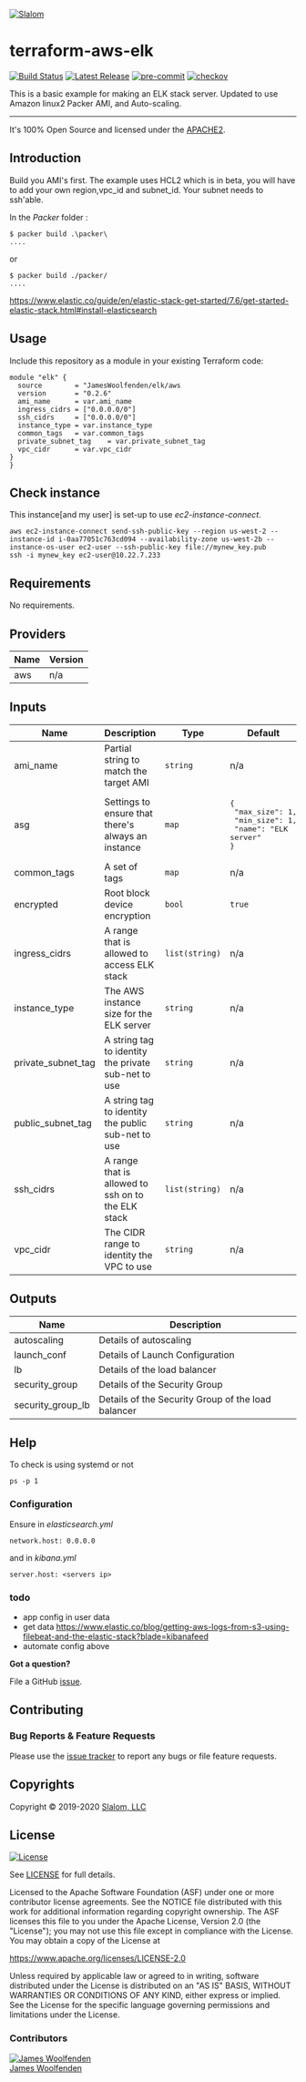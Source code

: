 [![Slalom][logo]](https://slalom.com)

# terraform-aws-elk

[![Build Status](https://github.com/JamesWoolfenden/terraform-aws-elk/workflows/Verify%20and%20Bump/badge.svg?branch=master)](https://github.com/JamesWoolfenden/terraform-aws-elk)
[![Latest Release](https://img.shields.io/github/release/JamesWoolfenden/terraform-aws-elk.svg)](https://github.com/JamesWoolfenden/terraform-aws-elk/releases/latest)
[![pre-commit](https://img.shields.io/badge/pre--commit-enabled-brightgreen?logo=pre-commit&logoColor=white)](https://github.com/pre-commit/pre-commit)
[![checkov](https://img.shields.io/badge/checkov-verified-brightgreen)](https://www.checkov.io/)

This is a basic example for making an ELK stack server.
Updated to use Amazon linux2 Packer AMI, and Auto-scaling.

---

It's 100% Open Source and licensed under the [APACHE2](LICENSE).

## Introduction

Build you AMI's first. The example uses HCL2 which is in beta, you will have to add your own region,vpc_id and subnet_id. Your subnet needs to ssh'able.

In the *Packer* folder :

```cli
$ packer build .\packer\
....
```

or

```cli
$ packer build ./packer/
....
```

<https://www.elastic.co/guide/en/elastic-stack-get-started/7.6/get-started-elastic-stack.html#install-elasticsearch>

## Usage

Include this repository as a module in your existing Terraform code:

```hcl
module "elk" {
  source        = "JamesWoolfenden/elk/aws
  version       = "0.2.6"
  ami_name      = var.ami_name
  ingress_cidrs = ["0.0.0.0/0"]
  ssh_cidrs     = ["0.0.0.0/0"]
  instance_type = var.instance_type
  common_tags   = var.common_tags
  private_subnet_tag    = var.private_subnet_tag
  vpc_cidr      = var.vpc_cidr
}
}
```

## Check instance

This instance[and my user] is set-up to use *ec2-instance-connect*.

```cli
aws ec2-instance-connect send-ssh-public-key --region us-west-2 --instance-id i-0aa77051c763cd094 --availability-zone us-west-2b --instance-os-user ec2-user --ssh-public-key file://mynew_key.pub
ssh -i mynew_key ec2-user@10.22.7.233
```

<!-- BEGINNING OF PRE-COMMIT-TERRAFORM DOCS HOOK -->
## Requirements

No requirements.

## Providers

| Name | Version |
|------|---------|
| aws | n/a |

## Inputs

| Name | Description | Type | Default | Required |
|------|-------------|------|---------|:--------:|
| ami\_name | Partial string to match the target AMI | `string` | n/a | yes |
| asg | Settings to ensure that there's always an instance | `map` | <pre>{<br>  "max_size": 1,<br>  "min_size": 1,<br>  "name": "ELK server"<br>}</pre> | no |
| common\_tags | A set of tags | `map` | n/a | yes |
| encrypted | Root block device encryption | `bool` | `true` | no |
| ingress\_cidrs | A range that is allowed to access ELK stack | `list(string)` | n/a | yes |
| instance\_type | The AWS instance size for the ELK server | `string` | n/a | yes |
| private\_subnet\_tag | A string tag to identity the private sub-net to use | `string` | n/a | yes |
| public\_subnet\_tag | A string tag to identity the public sub-net to use | `string` | n/a | yes |
| ssh\_cidrs | A range that is allowed to ssh on to the ELK stack | `list(string)` | n/a | yes |
| vpc\_cidr | The CIDR range to identity the VPC to use | `string` | n/a | yes |

## Outputs

| Name | Description |
|------|-------------|
| autoscaling | Details of autoscaling |
| launch\_conf | Details of Launch Configuration |
| lb | Details of the load balancer |
| security\_group | Details of the Security Group |
| security\_group\_lb | Details of the Security Group of the load balancer |

<!-- END OF PRE-COMMIT-TERRAFORM DOCS HOOK -->

## Help

To check is using systemd or not

```cli
ps -p 1
```

### Configuration

Ensure in *elasticsearch.yml*

```cli
network.host: 0.0.0.0
```

and in *kibana.yml*

```cli
server.host: <servers ip>
```

### todo

- app config in user data
- get data <https://www.elastic.co/blog/getting-aws-logs-from-s3-using-filebeat-and-the-elastic-stack?blade=kibanafeed>
- automate config above

**Got a question?**

File a GitHub [issue](https://github.com/JamesWoolfenden/terraform-aws-elk/issues).

## Contributing

### Bug Reports & Feature Requests

Please use the [issue tracker](https://github.com/JamesWoolfenden/terraform-aws-elk/issues) to report any bugs or file feature requests.

## Copyrights

Copyright © 2019-2020 [Slalom, LLC](https://slalom.com)

## License

[![License](https://img.shields.io/badge/License-Apache%202.0-blue.svg)](https://opensource.org/licenses/Apache-2.0)

See [LICENSE](LICENSE) for full details.

Licensed to the Apache Software Foundation (ASF) under one
or more contributor license agreements.  See the NOTICE file
distributed with this work for additional information
regarding copyright ownership.  The ASF licenses this file
to you under the Apache License, Version 2.0 (the
"License"); you may not use this file except in compliance
with the License.  You may obtain a copy of the License at

<https://www.apache.org/licenses/LICENSE-2.0>

Unless required by applicable law or agreed to in writing,
software distributed under the License is distributed on an
"AS IS" BASIS, WITHOUT WARRANTIES OR CONDITIONS OF ANY
KIND, either express or implied.  See the License for the
specific language governing permissions and limitations
under the License.

### Contributors

[![James Woolfenden][jameswoolfenden_avatar]][jameswoolfenden_homepage]<br/>[James Woolfenden][jameswoolfenden_homepage]

[jameswoolfenden_homepage]: https://github.com/jameswoolfenden
[jameswoolfenden_avatar]: https://github.com/jameswoolfenden.png?size=150
[logo]: https://gist.githubusercontent.com/JamesWoolfenden/5c457434351e9fe732ca22b78fdd7d5e/raw/15933294ae2b00f5dba6557d2be88f4b4da21201/slalom-logo.png
[website]: https://slalom.com
[linkedin]: https://www.linkedin.com/in/jameswoolfenden/
[linkedin]: https://www.linkedin.com/company/slalom-consulting/
[twitter]: https://twitter.com/JimWoolfenden
[share_twitter]: https://twitter.com/intent/tweet/?text=terraform-aws-elk&url=https://github.com/JamesWoolfenden/terraform-aws-elk
[share_linkedin]: https://www.linkedin.com/shareArticle?mini=true&title=terraform-aws-elk&url=https://github.com/JamesWoolfenden/terraform-aws-elk
[share_reddit]: https://reddit.com/submit/?url=https://github.com/JamesWoolfenden/terraform-aws-elk
[share_facebook]: https://facebook.com/sharer/sharer.php?u=https://github.com/JamesWoolfenden/terraform-aws-elk
[share_email]: mailto:?subject=terraform-aws-elk&body=https://github.com/JamesWoolfenden/terraform-aws-elk
